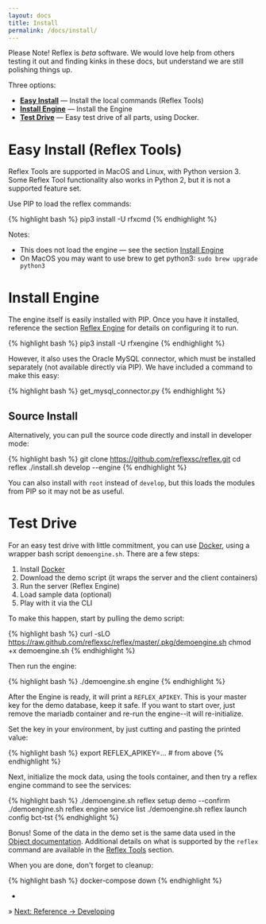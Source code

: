 ```yaml
---
layout: docs
title: Install
permalink: /docs/install/
---
```


Please Note!  Reflex is *beta* software.  We would love help from others testing it out and finding kinks in these docs, but understand we are still polishing things up.

Three options:

* [**Easy Install**](#easy-install) &mdash; Install the local commands (Reflex Tools)
* [**Install Engine**](#install-engine) &mdash; Install the Engine
* [**Test Drive**](#test-drive) &mdash; Easy test drive of all parts, using Docker.

# Easy Install (Reflex Tools)

Reflex Tools are supported in MacOS and Linux, with Python version 3.  Some Reflex Tool functionality also works in Python 2, but it is not a supported feature set.

Use PIP to load the reflex commands:

{% highlight bash %}
pip3 install -U rfxcmd
{% endhighlight %}

Notes:

* This does not load the engine &mdash; see the section [Install Engine](#install-engine)
* On MacOS you may want to use brew to get python3: `sudo brew upgrade python3`

# Install Engine

The engine itself is easily installed with PIP.  Once you have it installed, reference the section [Reflex Engine](/docs/reflex-engine/) for details on configuring it to run.

{% highlight bash %}
pip3 install -U rfxengine
{% endhighlight %}

However, it also uses the Oracle MySQL connector, which must be installed separately (not available directly via PIP).  We have included a command to make this easy:

{% highlight bash %}
get_mysql_connector.py
{% endhighlight %}

## Source Install

Alternatively, you can pull the source code directly and install in developer mode:

{% highlight bash %}
git clone https://github.com/reflexsc/reflex.git
cd reflex
./install.sh develop --engine
{% endhighlight %}

You can also install with `root` instead of `develop`, but this loads the modules from PIP so it may not be as useful.

# Test Drive

For an easy test drive with little commitment, you can use [Docker](https://www.docker.com/products/overview), using a wrapper bash script `demoengine.sh`.  There are a few steps:

1. Install [Docker](https://www.docker.com/products/overview)
2. Download the demo script (it wraps the server and the client containers)
3. Run the server (Reflex Engine)
4. Load sample data (optional)
5. Play with it via the CLI

To make this happen, start by pulling the demo script:

{% highlight bash %}
curl -sLO https://raw.github.com/reflexsc/reflex/master/.pkg/demoengine.sh
chmod +x demoengine.sh
{% endhighlight %}

Then run the engine:

{% highlight bash %}
./demoengine.sh engine
{% endhighlight %}

After the Engine is ready, it will print a `REFLEX_APIKEY`.  This is your master key for the demo database, keep it safe.  If you want to start over, just remove the mariadb container and re-run the engine--it will re-initialize.

Set the key in your environment, by just cutting and pasting the printed value:

{% highlight bash %}
export REFLEX_APIKEY=... # from above
{% endhighlight %}

Next, initialize the mock data, using the tools container, and then try a reflex engine command to see the services:

{% highlight bash %}
./demoengine.sh reflex setup demo --confirm
./demoengine.sh reflex engine service list
./demoengine.sh reflex launch config bct-tst
{% endhighlight %}

Bonus! Some of the data in the demo set is the same data used in the [Object documentation](/docs/objects/).  Additional details on what is supported by the `reflex` command are available in the [Reflex Tools](/docs/reflex-tools/) section.

When you are done, don't forget to cleanup:

{% highlight bash %}
docker-compose down
{% endhighlight %}

-

&raquo; [Next: Reference -> Developing](/docs/developing/)

